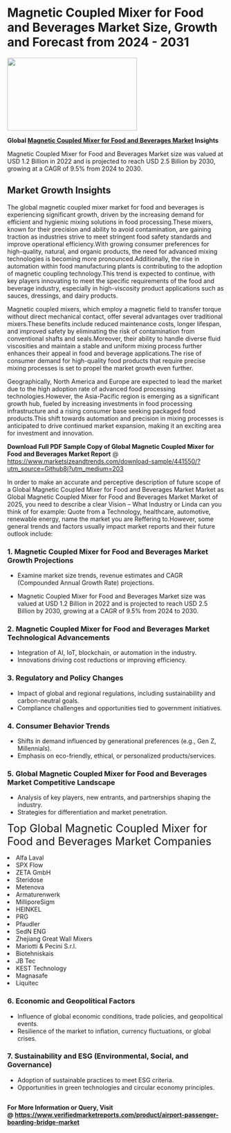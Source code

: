 <H1>Magnetic Coupled Mixer for Food and Beverages Market Size, Growth and Forecast from 2024 - 2031</H1><img class="aligncenter size-medium wp-image-584254" src="https://thirdeyenews.in/wp-content/uploads/2024/09/Global-Market-Research-300x168.jpeg" alt="" width="300" height="168" /><p><strong>Global&nbsp;<a href="https://www.marketsizeandtrends.com/download-sample/441550/?utm_source=Github8j?utm_medium=203">Magnetic Coupled Mixer for Food and Beverages Market</a> Insights</strong></p><p>Magnetic Coupled Mixer for Food and Beverages Market size was valued at USD 1.2 Billion in 2022 and is projected to reach USD 2.5 Billion by 2030, growing at a CAGR of 9.5% from 2024 to 2030.</p><p><h2>Market Growth Insights</h2> <p>The global magnetic coupled mixer market for food and beverages is experiencing significant growth, driven by the increasing demand for efficient and hygienic mixing solutions in food processing.These mixers, known for their precision and ability to avoid contamination, are gaining traction as industries strive to meet stringent food safety standards and improve operational efficiency.With growing consumer preferences for high-quality, natural, and organic products, the need for advanced mixing technologies is becoming more pronounced.Additionally, the rise in automation within food manufacturing plants is contributing to the adoption of magnetic coupling technology.This trend is expected to continue, with key players innovating to meet the specific requirements of the food and beverage industry, especially in high-viscosity product applications such as sauces, dressings, and dairy products.</p> <p>Magnetic coupled mixers, which employ a magnetic field to transfer torque without direct mechanical contact, offer several advantages over traditional mixers.These benefits include reduced maintenance costs, longer lifespan, and improved safety by eliminating the risk of contamination from conventional shafts and seals.Moreover, their ability to handle diverse fluid viscosities and maintain a stable and uniform mixing process further enhances their appeal in food and beverage applications.The rise of consumer demand for high-quality food products that require precise mixing processes is set to propel the market growth even further.</p> <p>Geographically, North America and Europe are expected to lead the market due to the high adoption rate of advanced food processing technologies.However, the Asia-Pacific region is emerging as a significant growth hub, fueled by increasing investments in food processing infrastructure and a rising consumer base seeking packaged food products.This shift towards automation and precision in mixing processes is anticipated to drive continued market expansion, making it an exciting area for investment and innovation.</p> <p><span class=""><strong>Download Full PDF Sample Copy of Global Magnetic Coupled Mixer for Food and Beverages Market Report</strong> @ <a href="https://www.marketsizeandtrends.com/download-sample/441550/?utm_source=Github8j?utm_medium=203" target="_blank">https://www.marketsizeandtrends.com/download-sample/441550/?utm_source=Github8j?utm_medium=203</a></span></p><p>In order to make an accurate and perceptive description of future scope of a Global&nbsp;Magnetic Coupled Mixer for Food and Beverages Market Market as Global&nbsp;Magnetic Coupled Mixer for Food and Beverages Market Market of 2025, you need to describe a clear Vision &ndash; What Industry or Linda can you think of for example: Quote from a Technology, healthcare, automotive, renewable energy, name the market you are Reffering to.However, some general trends and factors usually impact market reports and their future outlook include:</p><h3>1.&nbsp;<strong>Magnetic Coupled Mixer for Food and Beverages Market Growth Projections</strong></h3><ul><li>Examine market size trends, revenue estimates and CAGR (Compounded Annual Growth Rate) projections.</li><li><p>Magnetic Coupled Mixer for Food and Beverages Market size was valued at USD 1.2 Billion in 2022 and is projected to reach USD 2.5 Billion by 2030, growing at a CAGR of 9.5% from 2024 to 2030.</p></li></ul><h3>2.&nbsp;<strong>Magnetic Coupled Mixer for Food and Beverages Market Technological Advancements</strong></h3><ul><li>Integration of AI, IoT, blockchain, or automation in the industry.</li><li>Innovations driving cost reductions or improving efficiency.</li></ul><h3>3.&nbsp;<strong>Regulatory and Policy Changes</strong></h3><ul><li>Impact of global and regional regulations, including sustainability and carbon-neutral goals.</li><li>Compliance challenges and opportunities tied to government initiatives.</li></ul><h3>4.&nbsp;<strong>Consumer Behavior Trends</strong></h3><ul><li>Shifts in demand influenced by generational preferences (e.g., Gen Z, Millennials).</li><li>Emphasis on eco-friendly, ethical, or personalized products/services.</li></ul><h3>5.&nbsp;<strong>Global Magnetic Coupled Mixer for Food and Beverages Market Competitive Landscape</strong></h3><ul><li>Analysis of key players, new entrants, and partnerships shaping the industry.</li><li>Strategies for differentiation and market penetration.</li></ul><p data-pm-slice="1 1 []"><span style="color: inherit; font-family: inherit; font-size: 25px;">Top Global Magnetic Coupled Mixer for Food and Beverages Market Companies</span></p><div class="" data-test-id=""><p><li>Alfa Laval</li><li> SPX Flow</li><li> ZETA GmbH</li><li> Steridose</li><li> Metenova</li><li> Armaturenwerk</li><li> MilliporeSigm</li><li> HEINKEL</li><li> PRG</li><li> Pfaudler</li><li> SedN ENG</li><li> Zhejiang Great Wall Mixers</li><li> Mariotti & Pecini S.r.l.</li><li> Biotehniskais</li><li> JB Tec</li><li> KEST Technology</li><li> Magnasafe</li><li> Liquitec</li></p></div><h3>6.&nbsp;<strong>Economic and Geopolitical Factors</strong></h3><ul><li>Influence of global economic conditions, trade policies, and geopolitical events.</li><li>Resilience of the market to inflation, currency fluctuations, or global crises.</li></ul><h3>7.&nbsp;<strong>Sustainability and ESG (Environmental, Social, and Governance)</strong></h3><ul><li>Adoption of sustainable practices to meet ESG criteria.</li><li>Opportunities in green technologies and circular economy principles.</li></ul><h2><strong style="font-size: 14px;">For More Information or Query, Visit @&nbsp;</strong><a style="background-color: #ffffff; font-size: 14px;" href="https://www.marketsizeandtrends.com/report/magnetic-coupled-mixer-for-food-and-beverages-market/" target="_blank">https://www.verifiedmarketreports.com/product/airport-passenger-boarding-bridge-market</a></h2>